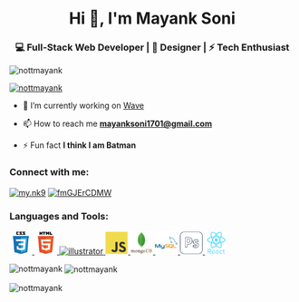 <h1 align="center">Hi 👋, I'm Mayank Soni</h1>
<h3 align="center">💻 Full-Stack Web Developer | 🎨 Designer | ⚡ Tech Enthusiast</h3>

<p align="left"> <img src="https://komarev.com/ghpvc/?username=nottmayank&label=Profile%20views&color=0e75b6&style=flat" alt="nottmayank" /> </p>

<p align="left"> <a href="https://github.com/ryo-ma/github-profile-trophy"><img src="https://github-profile-trophy.vercel.app/?username=nottmayank" alt="nottmayank" /></a> </p>

- 🔭 I’m currently working on [Wave](wavemelo.xyz)

- 📫 How to reach me **mayanksoni1701@gmail.com**

- ⚡ Fun fact **I think I am Batman**

<h3 align="left">Connect with me:</h3>
<p align="left">
<a href="https://instagram.com/my.nk9" target="blank"><img align="center" src="https://raw.githubusercontent.com/rahuldkjain/github-profile-readme-generator/master/src/images/icons/Social/instagram.svg" alt="my.nk9" height="30" width="40" /></a>
<a href="https://discord.gg/fmGJErCDMW" target="blank"><img align="center" src="https://raw.githubusercontent.com/rahuldkjain/github-profile-readme-generator/master/src/images/icons/Social/discord.svg" alt="fmGJErCDMW" height="30" width="40" /></a>
</p>

<h3 align="left">Languages and Tools:</h3>
<p align="left"> <a href="https://www.w3schools.com/css/" target="_blank" rel="noreferrer"> <img src="https://raw.githubusercontent.com/devicons/devicon/master/icons/css3/css3-original-wordmark.svg" alt="css3" width="40" height="40"/> </a> <a href="https://www.w3.org/html/" target="_blank" rel="noreferrer"> <img src="https://raw.githubusercontent.com/devicons/devicon/master/icons/html5/html5-original-wordmark.svg" alt="html5" width="40" height="40"/> </a> <a href="https://www.adobe.com/in/products/illustrator.html" target="_blank" rel="noreferrer"> <img src="https://www.vectorlogo.zone/logos/adobe_illustrator/adobe_illustrator-icon.svg" alt="illustrator" width="40" height="40"/> </a> <a href="https://developer.mozilla.org/en-US/docs/Web/JavaScript" target="_blank" rel="noreferrer"> <img src="https://raw.githubusercontent.com/devicons/devicon/master/icons/javascript/javascript-original.svg" alt="javascript" width="40" height="40"/> </a> <a href="https://www.mongodb.com/" target="_blank" rel="noreferrer"> <img src="https://raw.githubusercontent.com/devicons/devicon/master/icons/mongodb/mongodb-original-wordmark.svg" alt="mongodb" width="40" height="40"/> </a> <a href="https://www.mysql.com/" target="_blank" rel="noreferrer"> <img src="https://raw.githubusercontent.com/devicons/devicon/master/icons/mysql/mysql-original-wordmark.svg" alt="mysql" width="40" height="40"/> </a> <a href="https://www.photoshop.com/en" target="_blank" rel="noreferrer"> <img src="https://raw.githubusercontent.com/devicons/devicon/master/icons/photoshop/photoshop-line.svg" alt="photoshop" width="40" height="40"/> </a> <a href="https://reactjs.org/" target="_blank" rel="noreferrer"> <img src="https://raw.githubusercontent.com/devicons/devicon/master/icons/react/react-original-wordmark.svg" alt="react" width="40" height="40"/> </a> </p>

<p><img align="left" src="https://github-readme-stats.vercel.app/api/top-langs?username=nottmayank&show_icons=true&locale=en&layout=compact" alt="nottmayank" /></p>

<p>&nbsp;<img align="center" src="https://github-readme-stats.vercel.app/api?username=nottmayank&show_icons=true&locale=en" alt="nottmayank" /></p>

<p><img align="center" src="https://github-readme-streak-stats.herokuapp.com/?user=nottmayank&" alt="nottmayank" /></p>
